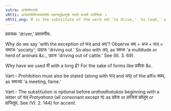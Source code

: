 ```yaml
---
sutra: अजेर्व्यघञपोः
vRtti: अजेर्धातोर्वीत्ययमादेशो भवत्यार्द्धधातुके परतो घञपौ वर्जयित्वा ॥
vRtti_eng: वी is the substitute of the verb अज् 'to drive,' 'to lead,' when an _ardhadhatuka_ affix follows, with the exception of the affixes घञ् (III. 3.18.) and अप् (III. 3. 69).
---
```

प्रवायकः 'driver,' प्रवायणीयः.

Why do we say 'with the exception of घञ् and अप्'? Observe सम् + अज + घञ् = समाजः 'society'; उदाजः 'driving out.' So also with अप्, as समजः 'a multitude or herd of animals &c., उदजः 'driving out of cattle.' See (III. 3. 69).

Why have we used वी with a long ई? For the sake of forms like प्रवीताः &c.

Vart:- Prohibition must also be stated (along with घञ् and अप्) of the affix क्यप्, as समज्या 'a meeting, fame.'

Vart:- The substitution is optional before _ardhadhatukas_ beginning with a letter of वल् _Pratyahara_ (all consonant except य) as प्रवेता or प्राजिता प्रवेतुम् or प्राजितुम्. See (VI. 2. 144) for accent.
